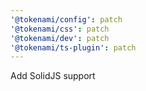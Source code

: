 ```yaml
---
'@tokenami/config': patch
'@tokenami/css': patch
'@tokenami/dev': patch
'@tokenami/ts-plugin': patch
---
```


Add SolidJS support
